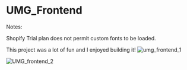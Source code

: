 # UMG_Frontend

Notes:

Shopify Trial plan does not permit custom fonts to be loaded. 

This project was a lot of fun and I enjoyed building it!
![umg_frontend_1](https://github.com/jahopp23/UMG_Frontend/assets/16333009/59502729-5a1b-4bcb-9bec-ba1eaea89c1e)


![UMG_frontend_2](https://github.com/jahopp23/UMG_Frontend/assets/16333009/d4a1bf2c-c696-4a36-92bd-c8c698270496)
